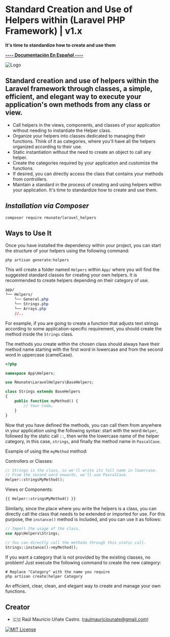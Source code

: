 # Standard Creation and Use of Helpers within (Laravel PHP Framework) | v1.x
**It's time to standardize how to create and use them**

[**---- Documentación En Español ----**](README_SPANISH.md)

![Logo](https://github.com/rmunate/PHP2JS/assets/91748598/447112ed-7993-4808-bfb8-fd85da3c0010)

## Standard creation and use of helpers within the Laravel framework through classes, a simple, efficient, and elegant way to execute your application's own methods from any class or view.

- Call helpers in the views, components, and classes of your application without needing to instantiate the Helper class.
- Organize your helpers into classes dedicated to managing their functions. Think of it as categories, where you'll have all the helpers organized according to their use.
- Static instantiation without the need to create an object to call any helper.
- Create the categories required by your application and customize the functions.
- If desired, you can directly access the class that contains your methods from controllers.
- Maintain a standard in the process of creating and using helpers within your application. It's time to standardize how to create and use them.

## _Installation via Composer_

```shell
composer require rmunate/laravel_helpers
```

## Ways to Use It
Once you have installed the dependency within your project, you can start the structure of your helpers using the following command:

```shell
php artisan generate:helpers
```

This will create a folder named `Helpers` within `App/` where you will find the suggested standard classes for creating your own helpers. It is recommended to create helpers depending on their category of use.

```css
app/
└── Helpers/ 
    └── General.php
    └── Strings.php
    └── Arrays.php
    //..
```

For example, if you are going to create a function that adjusts text strings according to some application-specific requirement, you should create the method inside the `Strings` class.

The methods you create within the chosen class should always have their method name starting with the first word in lowercase and from the second word in uppercase (camelCase).

```php
<?php

namespace App\Helpers;

use Rmunate\LaravelHelpers\BaseHelpers;

class Strings extends BaseHelpers
{
    public function myMethod() {
        // Your Code…
    }
}
```

Now that you have defined the methods, you can call them from anywhere in your application using the following syntax: start with the word `Helper`, followed by the static call `::`, then write the lowercase name of the helper category, in this case, `strings`, and finally the method name in `PascalCase`.

Example of using the `myMethod` method:

Controllers or Classes:

```php
// Strings is the class, so we'll write its full name in lowercase.
// From the second word onwards, we'll use PascalCase.
Helper::stringsMyMethod();
```

Views or Components:

```php
{{ Helper::stringsMyMethod() }}
```

Similarly, since the place where you write the helpers is a class, you can directly call the class that needs to be extended or imported for use. For this purpose, the `instance()` method is included, and you can use it as follows:

```php
// Import the usage of the class.
use App\Helpers\Strings;

// You can directly call the methods through this static call.
Strings::instance()->myMethod();
```

If you want a category that is not provided by the existing classes, no problem! Just execute the following command to create the new category:

```shell
# Replace "Category" with the name you require
php artisan create:helper Category
```

An efficient, clear, clean, and elegant way to create and manage your own functions.

## Creator
- 🇨🇴 Raúl Mauricio Uñate Castro. (raulmauriciounate@gmail.com)

[![MIT License](https://img.shields.io/badge/License-MIT-green.svg)](https://choosealicense.com/licenses/mit/)
